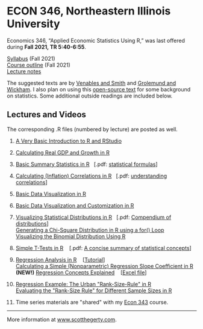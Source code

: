 # ECON 346, Northeastern Illinois University

Economics 346, “Applied Economic Statistics Using R,” was last offered during **Fall 2021, TR 5:40-6:55**. 

[Syllabus](https://github.com/hegerty/ECON346/blob/main/ECON346_Syl_F21.pdf) (Fall 2021)    
[Course outline](https://github.com/hegerty/ECON346/blob/main/ECON346_CourseOutline_F21.pdf) (Fall 2021)  
[Lecture notes](https://github.com/hegerty/ECON346/blob/main/Applied_Economics_R_Notes_Hegerty_2021.pdf)

The suggested texts are by [Venables and Smith](https://cran.r-project.org/doc/manuals/r-release/R-intro.pdf) and [Grolemund and Wickham](https://r4ds.had.co.nz/). I also plan on using this [open-source text](https://openstax.org/details/books/introductory-statistics) for some background on statistics. Some additional outside readings are included below.

## Lectures and Videos
The corresponding .R files (numbered by lecture) are posted as well.

1. [A Very Basic Introduction to R and RStudio](https://youtu.be/is5BXo0HfZs)                                           
2. [Calculating Real GDP and Growth in R](https://youtu.be/orqhOGiHDZQ)                                                   
3. [Basic Summary Statistics in R](https://youtu.be/C4K31VFDb1s)&nbsp;&nbsp; [.pdf: [statistical formulas](http://integral-table.com/downloads/stats.pdf)]                                      
4. [Calculating (Inflation) Correlations in R](https://youtu.be/9Y6yFliG1Fg)&nbsp;&nbsp; [.pdf: [understanding correlations](https://www.japi.org/article/files/principles_of_correlation_analysis.pdf)]                             
5. [Basic Data Visualization in R](https://youtu.be/z_qFjlDm8Sc)                                                                              
6. [Basic Data Visualization and Customization in R](https://www.youtube.com/watch?v=z_qFjlDm8Sc)                                                   
7. [Visualizing Statistical Distributions in R](https://youtu.be/qG7hByQnzuY)&nbsp;&nbsp; [.pdf: [Compendium of distributions](https://www.causascientia.org/math_stat/Dists/Compendium.pdf)]    
   [Generating a Chi-Square Distribution in R using a for() Loop](https://youtu.be/PF6dXy_dk-k)  
   [Visualizing the Binomial Distribution Using R](https://youtu.be/TH1_bXRdWUQ)

8. [Simple T-Tests in R](https://youtu.be/1bK34Of2v6g) &nbsp;&nbsp; [.pdf: [A concise summary of statistical concepts](https://cbmm.mit.edu/sites/default/files/documents/probability_handout.pdf)] 

9. [Regression Analysis in R](https://youtu.be/qN_ulTayz2U) &nbsp;&nbsp; [[Tutorial](https://github.com/hegerty/ECON346/blob/main/Lec09_Regression.md)]                                                           
   [Calculating a Simple (Nonparametric) Regression Slope Coefficient in R](https://youtu.be/_MD-y3djXlc)                    
    **(NEW!)** [Regression Concepts Explained](https://youtu.be/Io-tVaXpNkw)  &nbsp;&nbsp; [[Excel file](https://github.com/hegerty/ECON346/blob/main/Regression_Econ318_Data_Example.xlsx)]  
 10. [Regression Example: The Urban "Rank-Size-Rule" in R](https://youtu.be/ezufZhSoY7s)                                          
    [Evaluating the "Rank-Size Rule" for Different Sample Sizes in R](https://youtu.be/lUyuoI9KiSI) 
    
11. Time series materials are "shared" with my [Econ 343](https://github.com/hegerty/ECON343) course.    
 
 ___
 More information at www.scotthegerty.com.
   
